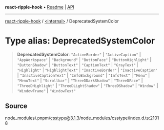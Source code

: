 **react-ripple-hook** • [Readme](../../README.md) \| [API](../../globals.md)

***

[react-ripple-hook](../../README.md) / [\<internal\>](../README.md) / DeprecatedSystemColor

# Type alias: DeprecatedSystemColor

> **DeprecatedSystemColor**: `"ActiveBorder"` \| `"ActiveCaption"` \| `"AppWorkspace"` \| `"Background"` \| `"ButtonFace"` \| `"ButtonHighlight"` \| `"ButtonShadow"` \| `"ButtonText"` \| `"CaptionText"` \| `"GrayText"` \| `"Highlight"` \| `"HighlightText"` \| `"InactiveBorder"` \| `"InactiveCaption"` \| `"InactiveCaptionText"` \| `"InfoBackground"` \| `"InfoText"` \| `"Menu"` \| `"MenuText"` \| `"Scrollbar"` \| `"ThreeDDarkShadow"` \| `"ThreeDFace"` \| `"ThreeDHighlight"` \| `"ThreeDLightShadow"` \| `"ThreeDShadow"` \| `"Window"` \| `"WindowFrame"` \| `"WindowText"`

## Source

node\_modules/.pnpm/csstype@3.1.3/node\_modules/csstype/index.d.ts:21018
